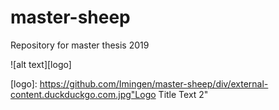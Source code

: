 # master-sheep
Repository for master thesis 2019

![alt text][logo]

[logo]: https://github.com/Imingen/master-sheep/div/external-content.duckduckgo.com.jpg"Logo Title Text 2"
